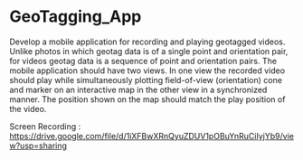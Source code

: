 # GeoTagging_App
Develop a mobile application for recording and playing geotagged videos. Unlike photos in which geotag data is of a single point and orientation pair, for videos geotag data is a sequence of point and orientation pairs. The mobile application should have two views. In one view the recorded video should play while simultaneously plotting field-of-view (orientation) cone and marker on an interactive map in the other view in a synchronized manner. The position shown on the map should match the play position of the video.

Screen Recording : https://drive.google.com/file/d/1iXFBwXRnQyuZDUV1pOBuYnRuCiIyjYb9/view?usp=sharing
